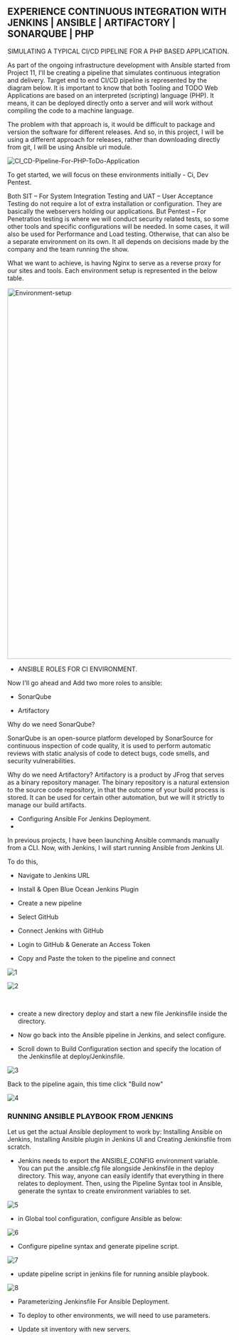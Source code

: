 ## EXPERIENCE CONTINUOUS INTEGRATION WITH JENKINS | ANSIBLE | ARTIFACTORY | SONARQUBE | PHP


SIMULATING A TYPICAL CI/CD PIPELINE FOR A PHP BASED APPLICATION.
  
As part of the ongoing infrastructure development with Ansible started from Project 11,  I'll be creating a pipeline that simulates continuous integration and delivery. 
 Target end to end CI/CD pipeline is represented by the diagram below. It is important to know that both Tooling and TODO Web Applications are based on an interpreted (scripting) language (PHP). It means, it can be deployed directly onto a server and will work without compiling the code to a machine language.

The problem with that approach is, it would be difficult to package and version the software for different releases. 
  And so, in this project, I will be using a different approach for releases, rather than downloading directly from git, I will be using Ansible uri module.
    

![CI_CD-Pipeline-For-PHP-ToDo-Application](https://user-images.githubusercontent.com/93729559/169549849-dc03f465-a8d1-4b77-9681-6625ed6f0f4c.png)
<br>   
  
  To get started, we will focus on these environments initially - Ci, Dev Pentest.
																							 
Both SIT – For System Integration Testing and UAT – User Acceptance Testing do not require a lot of extra installation or configuration. They are basically the webservers holding our applications. But Pentest – For Penetration testing is where we will conduct security related tests, so some other tools and specific configurations will be needed. In some cases, it will also be used for Performance and Load testing. Otherwise, that can also be a separate environment on its own. It all depends on decisions made by the company and the team running the show.

What we want to achieve, is having Nginx to serve as a reverse proxy for our sites and tools. Each environment setup is represented in the below table.
																							 
<img width="832" alt="Environment-setup" src="https://user-images.githubusercontent.com/93729559/169549663-c439c774-96d3-4e28-a8e0-ab18a4fa268d.png">

<br>


- ANSIBLE ROLES FOR CI ENVIRONMENT.

Now I'll go ahead and Add two more roles to ansible:

- SonarQube 

- Artifactory


Why do we need SonarQube?

SonarQube is an open-source platform developed by SonarSource for continuous inspection of code quality, it is used to perform automatic reviews with static analysis of code to detect bugs, code smells, and security vulnerabilities.

Why do we need Artifactory?
Artifactory is a product by JFrog that serves as a binary repository manager. The binary repository is a natural extension to the source code repository, in that the outcome of your build process is stored. It can be used for certain other automation, but we will it strictly to manage our build artifacts.


- Configuring Ansible For Jenkins Deployment.
- 
In previous projects, I have been launching Ansible commands manually from a CLI. Now, with Jenkins, I will start running Ansible from Jenkins UI.

To do this,

- Navigate to Jenkins URL

- Install & Open Blue Ocean Jenkins Plugin

- Create a new pipeline


- Select GitHub


- Connect Jenkins with GitHub


- Login to GitHub & Generate an Access Token

- Copy and Paste the token to the pipeline and connect



![1](https://user-images.githubusercontent.com/93729559/169647781-9c5e3e9a-014d-4ded-8db6-234946b2d657.png)

![2](https://user-images.githubusercontent.com/93729559/169647785-ec83ff49-6ed9-490a-83b4-592be027726c.png)


<br>

- create a new directory deploy and start a new file Jenkinsfile inside the directory.

- Now go back into the Ansible pipeline in Jenkins, and select configure.

- Scroll down to Build Configuration section and specify the location of the Jenkinsfile at deploy/Jenkinsfile.


![3](https://user-images.githubusercontent.com/93729559/169647786-e23dfe82-dcdf-4e54-ba87-931ca0d069c2.png)



Back to the pipeline again, this time click "Build now"

![4](https://user-images.githubusercontent.com/93729559/169648990-37c748f2-e304-4778-a973-e8bc2916cd1f.png)




### RUNNING ANSIBLE PLAYBOOK FROM JENKINS


 Let us get the actual Ansible deployment to work by: Installing Ansible on Jenkins, Installing Ansible plugin in Jenkins UI and Creating Jenkinsfile from scratch. 


- Jenkins needs to export the ANSIBLE_CONFIG environment variable. You can put the .ansible.cfg file alongside Jenkinsfile in the deploy directory. This way, anyone can easily identify that everything in there relates to deployment. Then, using the Pipeline Syntax tool in Ansible, generate the syntax to create environment variables to set.


![5](https://user-images.githubusercontent.com/93729559/169650069-6ddeb5d9-2b47-4539-abc9-5c549d569929.png)


- in Global tool configuration, configure Ansible as below:


![6](https://user-images.githubusercontent.com/93729559/169650816-1c7dfe7a-c3e4-4c72-8e38-783634870415.png)


- Configure pipeline syntax and generate pipeline script.

![7](https://user-images.githubusercontent.com/93729559/169650930-f818b984-28ca-4124-bb84-954e75f8fc33.png)


- update pipeline script in jenkins file for running ansible playbook.

![8](https://user-images.githubusercontent.com/93729559/169651056-59126278-089a-4d60-8f94-9b826cbd7765.png)






- Parameterizing Jenkinsfile For Ansible Deployment.

- To deploy to other environments, we will need to use parameters.


- Update sit inventory with new servers.

































																							 
																							 
																							 

